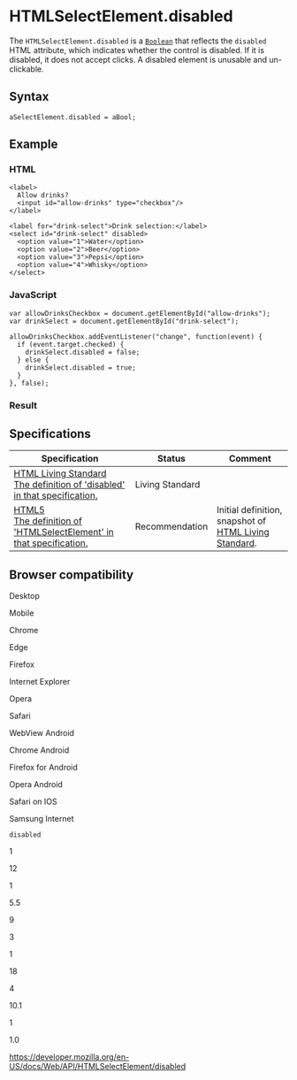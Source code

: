 HTMLSelectElement.disabled
==========================

The `HTMLSelectElement.disabled` is a [`Boolean`](https://developer.mozilla.org/en-US/docs/Web/JavaScript/Reference/Global_Objects/Boolean) that reflects the `disabled` HTML attribute, which indicates whether the control is disabled. If it is disabled, it does not accept clicks. A disabled element is unusable and un-clickable.

Syntax
------

    aSelectElement.disabled = aBool;

Example
-------

### HTML

    <label>
      Allow drinks?
      <input id="allow-drinks" type="checkbox"/>
    </label>

    <label for="drink-select">Drink selection:</label>
    <select id="drink-select" disabled>
      <option value="1">Water</option>
      <option value="2">Beer</option>
      <option value="3">Pepsi</option>
      <option value="4">Whisky</option>
    </select>

### JavaScript

    var allowDrinksCheckbox = document.getElementById("allow-drinks");
    var drinkSelect = document.getElementById("drink-select");

    allowDrinksCheckbox.addEventListener("change", function(event) {
      if (event.target.checked) {
        drinkSelect.disabled = false;
      } else {
        drinkSelect.disabled = true;
      }
    }, false);

### Result

Specifications
--------------

<table><thead><tr class="header"><th>Specification</th><th>Status</th><th>Comment</th></tr></thead><tbody><tr class="odd"><td><a href="https://html.spec.whatwg.org/multipage/#dom-fe-disabled">HTML Living Standard<br />
<span class="small">The definition of 'disabled' in that specification.</span></a></td><td><span class="spec-living">Living Standard</span></td><td></td></tr><tr class="even"><td><a href="https://www.w3.org/TR/html52/forms.html#dom-select-disabled">HTML5<br />
<span class="small">The definition of 'HTMLSelectElement' in that specification.</span></a></td><td><span class="spec-rec">Recommendation</span></td><td>Initial definition, snapshot of <a href="https://html.spec.whatwg.org/multipage/">HTML Living Standard</a>.</td></tr></tbody></table>

Browser compatibility
---------------------

Desktop

Mobile

Chrome

Edge

Firefox

Internet Explorer

Opera

Safari

WebView Android

Chrome Android

Firefox for Android

Opera Android

Safari on IOS

Samsung Internet

`disabled`

1

12

1

5.5

9

3

1

18

4

10.1

1

1.0

<a href="https://developer.mozilla.org/en-US/docs/Web/API/HTMLSelectElement/disabled" class="_attribution-link">https://developer.mozilla.org/en-US/docs/Web/API/HTMLSelectElement/disabled</a>
